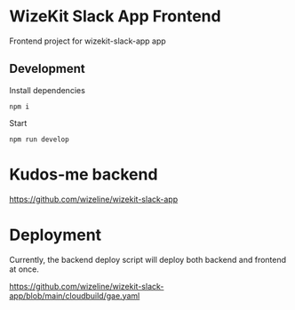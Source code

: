# WizeKit Slack App Frontend

Frontend project for wizekit-slack-app app


## Development

Install dependencies

```
npm i
```

Start
```
npm run develop
```

# Kudos-me backend

https://github.com/wizeline/wizekit-slack-app

# Deployment

Currently, the backend deploy script will deploy both backend and frontend at once.

https://github.com/wizeline/wizekit-slack-app/blob/main/cloudbuild/gae.yaml
